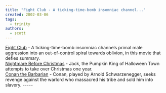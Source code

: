 ```yaml
---
title: "Fight Club - A ticking-time-bomb insomniac channel..."
created: 2002-03-06
tags: 
  - trinity
authors: 
  - scott
---
```


[Fight Club](http://us.imdb.com/Title?0137523) - A ticking-time-bomb insomniac channels primal male aggression into an out-of-control spiral towards oblivion, in this movie that defies summary.  
[Nightmare Before Christmas](http://us.imdb.com/Title?0107688) - Jack, the Pumpkin King of Halloween Town attempts to take over Christmas one year.  
[Conan the Barbarian](http://us.imdb.com/Title?0082198) - Conan, played by Arnold Schwarzenegger, seeks revenge against the warlord who massacred his tribe and sold him into slavery. -----
